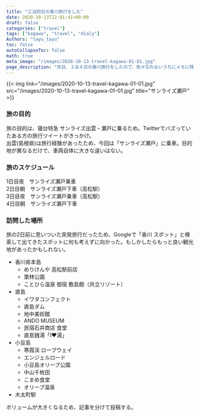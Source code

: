 ```yaml
---
title: "三泊四日の香川旅行をした"
date: 2020-10-13T22:01:41+09:00
draft: false
categories: ["travel"]
tags: ["kagawa", "travel", "dialy"]
Authors: "tayu_tayu"
toc: false
autoCollapseToc: false
math: true
meta_image: "/images/2020-10-13-travel-kagawa-01-01.jpg"
page_description: "先日、３泊４日の香川旅行をしたので、色々忘れないうちにメモに残す。"
---
```


{{< img link="/images/2020-10-13-travel-kagawa-01-01.jpg" src="/images/2020-10-13-travel-kagawa-01-01.jpg" title="サンライズ瀬戸" >}}

### 旅の目的

旅の目的は、寝台特急 サンライズ出雲・瀬戸に乗るため。Twitterでバズっていたある方の旅行ツイートがきっかけ。  
出雲(島根県)は旅行経験があったため、今回は「サンライズ瀬戸」に乗車。目的地が異なるだけで、車両自体に大きな違いはない。

### 旅のスケジュール

1日目夜　サンライズ瀬戸乗車  
2日目朝　サンライズ瀬戸下車（高松駅）  
3日目夜　サンライズ瀬戸乗車（高松駅）  
4日目朝　サンライズ瀬戸下車  

### 訪問した場所

旅の2日前に思いついた突発旅行だったため、Googleで「香川 スポット」と検索して出てきたスポットに何も考えずに向かった。もしかしたらもっと良い観光地があったかもしれない。

- 香川県本島
  - めりけんや 高松駅前店
  - 栗林公園
  - ことひら温泉 御宿 敷島館（共立リゾート）
- 直島
  - イワタコンフェクト
  - 直島ダム
  - 地中美術館
  - ANDO MUSEUM
  - 民宿石井商店 食堂
  - 直島銭湯「I♥︎湯」
- 小豆島
  - 寒霞渓 ロープウェイ
  - エンジェルロード
  - 小豆島オリーブ公園
  - 中山千枚田
  - こまめ食堂
  - オリーブ温泉
- 木太町駅

ボリュームが大きくなるため、記事を分けて投稿する。
